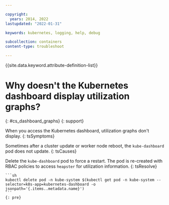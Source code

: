 ```yaml
---

copyright:
  years: 2014, 2022
lastupdated: "2022-01-31"

keywords: kubernetes, logging, help, debug

subcollection: containers
content-type: troubleshoot

---
```


{{site.data.keyword.attribute-definition-list}}

# Why doesn't the Kubernetes dashboard display utilization graphs?
{: #cs_dashboard_graphs}
{: support}


When you access the Kubernetes dashboard, utilization graphs don't display.
{: tsSymptoms}


Sometimes after a cluster update or worker node reboot, the `kube-dashboard` pod does not update.
{: tsCauses}


Delete the `kube-dashboard` pod to force a restart. The pod is re-created with RBAC policies to access `heapster` for utilization information.
{: tsResolve}

    ```sh
    kubectl delete pod -n kube-system $(kubectl get pod -n kube-system --selector=k8s-app=kubernetes-dashboard -o jsonpath='{.items..metadata.name}')
    ```
    {: pre}






